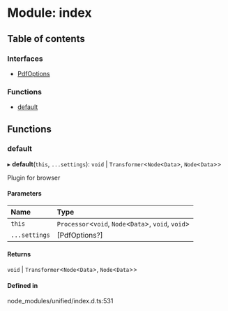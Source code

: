 # Module: index

## Table of contents

### Interfaces

- [PdfOptions](../interfaces/index.PdfOptions.md)

### Functions

- [default](index.md#default)

## Functions

### default

▸ **default**(`this`, `...settings`): `void` \| `Transformer`<`Node`<`Data`\>, `Node`<`Data`\>\>

Plugin for browser

#### Parameters

| Name | Type |
| :------ | :------ |
| `this` | `Processor`<`void`, `Node`<`Data`\>, `void`, `void`\> |
| `...settings` | [PdfOptions?] |

#### Returns

`void` \| `Transformer`<`Node`<`Data`\>, `Node`<`Data`\>\>

#### Defined in

node_modules/unified/index.d.ts:531
